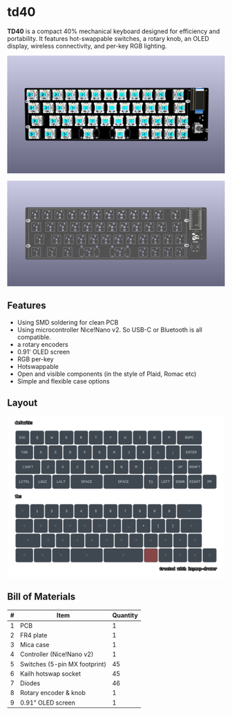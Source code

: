 # td40
**TD40** is a compact 40% mechanical keyboard designed for efficiency and portability. It features hot-swappable switches, a rotary knob, an OLED display, wireless connectivity, and per-key RGB lighting.

![td40](Image/td!40-black-back.png)

![pcb](Image/pcb.png)

## Features
* Using SMD soldering for clean PCB
* Using microcontroller Nice!Nano v2. So USB-C or Bluetooth is all compatible.
* a rotary encoders
* 0.91' OLED screen
* RGB per-key
* Hotswappable 
* Open and visible components (in the style of Plaid, Romac etc)
* Simple and flexible case options 

## Layout
![layout](Image/my_keymap.svg)


## Bill of Materials

| # | Item                         | Quantity |
|---|------------------------------|----------|
| 1 | PCB                          | 1 |
| 2 | FR4 plate                    | 1 |
| 3 | Mica case                    | 1 |
| 4 | Controller (Nice!Nano v2)    | 1 |
| 5 | Switches (5-pin MX footprint)| 45 |
| 6 | Kailh hotswap socket         | 45 |
| 7 | Diodes                       | 46 |
| 8 | Rotary encoder & knob        | 1 |
| 9 | 0.91" OLED screen            | 1 |

